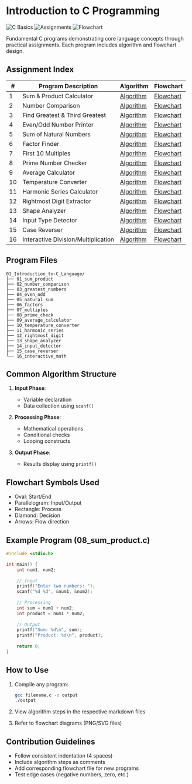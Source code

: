 # Introduction to C Programming

![C Basics](https://img.shields.io/badge/C-Basics-blue.svg) ![Assignments](https://img.shields.io/badge/Assignments-16-yellow.svg) ![Flowchart](https://img.shields.io/badge/Flowchart-16-red.svg)

Fundamental C programs demonstrating core language concepts through practical assignments. Each program includes algorithm and flowchart design.

## Assignment Index

| # | Program Description | Algorithm | Flowchart |
|---|----------------------|-----------|-----------|
| 1 | Sum & Product Calculator | [Algorithm](#) | [Flowchart](#) |
| 2 | Number Comparison | [Algorithm](#) | [Flowchart](#) |
| 3 | Find Greatest & Third Greatest | [Algorithm](#) | [Flowchart](#) |
| 4 | Even/Odd Number Printer | [Algorithm](#) | [Flowchart](#) |
| 5 | Sum of Natural Numbers | [Algorithm](#) | [Flowchart](#) |
| 6 | Factor Finder | [Algorithm](#) | [Flowchart](#) |
| 7 | First 10 Multiples | [Algorithm](#) | [Flowchart](#) |
| 8 | Prime Number Checker | [Algorithm](#) | [Flowchart](#) |
| 9 | Average Calculator | [Algorithm](#) | [Flowchart](#) |
| 10 | Temperature Converter | [Algorithm](#) | [Flowchart](#) |
| 11 | Harmonic Series Calculator | [Algorithm](#) | [Flowchart](#) |
| 12 | Rightmost Digit Extractor | [Algorithm](#) | [Flowchart](#) |
| 13 | Shape Analyzer | [Algorithm](#) | [Flowchart](#) |
| 14 | Input Type Detector | [Algorithm](#) | [Flowchart](#) |
| 15 | Case Reverser | [Algorithm](#) | [Flowchart](#) |
| 16 | Interactive Division/Multiplication | [Algorithm](#) | [Flowchart](#) |

## Program Files

```
01_Introduction_to-C_Language/
├── 01_sum_product
├── 02_number_comparison
├── 03_greatest_numbers
├── 04_even_odd
├── 05_natural_sum
├── 06_factors
├── 07_multiples
├── 08_prime_check
├── 09_average_calculator
├── 10_temperature_converter
├── 11_harmonic_series
├── 12_rightmost_digit
├── 13_shape_analyzer
├── 14_input_detector
├── 15_case_reverser
└── 16_interactive_math
```

## Common Algorithm Structure

1. **Input Phase**:
   - Variable declaration
   - Data collection using `scanf()`

2. **Processing Phase**:
   - Mathematical operations
   - Conditional checks
   - Looping constructs

3. **Output Phase**:
   - Results display using `printf()`

## Flowchart Symbols Used

- Oval: Start/End
- Parallelogram: Input/Output
- Rectangle: Process
- Diamond: Decision
- Arrows: Flow direction

## Example Program (08_sum_product.c)

```c
#include <stdio.h>

int main() {
    int num1, num2;
    
    // Input
    printf("Enter two numbers: ");
    scanf("%d %d", &num1, &num2);
    
    // Processing
    int sum = num1 + num2;
    int product = num1 * num2;
    
    // Output
    printf("Sum: %d\n", sum);
    printf("Product: %d\n", product);
    
    return 0;
}
```

## How to Use

1. Compile any program:
   ```bash
   gcc filename.c -o output
   ./output
   ```

2. View algorithm steps in the respective markdown files

3. Refer to flowchart diagrams (PNG/SVG files)

## Contribution Guidelines

- Follow consistent indentation (4 spaces)
- Include algorithm steps as comments
- Add corresponding flowchart file for new programs
- Test edge cases (negative numbers, zero, etc.)
